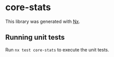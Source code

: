 # core-stats

This library was generated with [Nx](https://nx.dev).

## Running unit tests

Run `nx test core-stats` to execute the unit tests.

